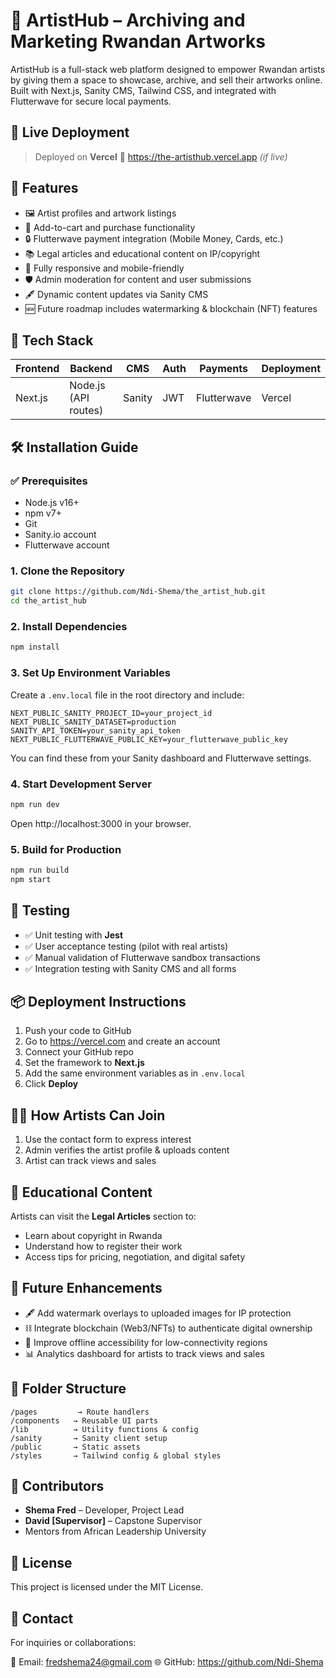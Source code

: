 # 🎨 ArtistHub – Archiving and Marketing Rwandan Artworks

ArtistHub is a full-stack web platform designed to empower Rwandan artists by giving them a space to showcase, archive, and sell their artworks online. Built with Next.js, Sanity CMS, Tailwind CSS, and integrated with Flutterwave for secure local payments.

## 🚀 Live Deployment

> Deployed on **Vercel**
> 🔗 https://the-artisthub.vercel.app *(if live)*

## 📌 Features

- 🖼️ Artist profiles and artwork listings
- 🛒 Add-to-cart and purchase functionality
- 🔒 Flutterwave payment integration (Mobile Money, Cards, etc.)
- 📚 Legal articles and educational content on IP/copyright
- 📱 Fully responsive and mobile-friendly
- 🛡️ Admin moderation for content and user submissions
- 🖋️ Dynamic content updates via Sanity CMS
- 🆕 Future roadmap includes watermarking & blockchain (NFT) features

## 🧠 Tech Stack

| Frontend | Backend | CMS | Auth | Payments | Deployment |
|----------|---------|-----|------|----------|------------|
| Next.js  | Node.js (API routes) | Sanity | JWT | Flutterwave | Vercel |

## 🛠️ Installation Guide

### ✅ Prerequisites

- Node.js v16+
- npm v7+
- Git
- Sanity.io account
- Flutterwave account

### 1. Clone the Repository

```bash
git clone https://github.com/Ndi-Shema/the_artist_hub.git
cd the_artist_hub
```

### 2. Install Dependencies

```bash
npm install
```

### 3. Set Up Environment Variables

Create a `.env.local` file in the root directory and include:

```env
NEXT_PUBLIC_SANITY_PROJECT_ID=your_project_id
NEXT_PUBLIC_SANITY_DATASET=production
SANITY_API_TOKEN=your_sanity_api_token
NEXT_PUBLIC_FLUTTERWAVE_PUBLIC_KEY=your_flutterwave_public_key
```

You can find these from your Sanity dashboard and Flutterwave settings.

### 4. Start Development Server

```bash
npm run dev
```

Open http://localhost:3000 in your browser.

### 5. Build for Production

```bash
npm run build
npm start
```

## 🧪 Testing

- ✅ Unit testing with **Jest**
- ✅ User acceptance testing (pilot with real artists)
- ✅ Manual validation of Flutterwave sandbox transactions
- ✅ Integration testing with Sanity CMS and all forms

## 📦 Deployment Instructions

1. Push your code to GitHub
2. Go to https://vercel.com and create an account
3. Connect your GitHub repo
4. Set the framework to **Next.js**
5. Add the same environment variables as in `.env.local`
6. Click **Deploy**

## 🧑‍🎨 How Artists Can Join

1. Use the contact form to express interest
2. Admin verifies the artist profile & uploads content
3. Artist can track views and sales

## 🧠 Educational Content

Artists can visit the **Legal Articles** section to:

- Learn about copyright in Rwanda
- Understand how to register their work
- Access tips for pricing, negotiation, and digital safety

## 🔐 Future Enhancements

- 🖋️ Add watermark overlays to uploaded images for IP protection
- ⛓️ Integrate blockchain (Web3/NFTs) to authenticate digital ownership
- 📱 Improve offline accessibility for low-connectivity regions
- 📊 Analytics dashboard for artists to track views and sales

## 📂 Folder Structure

```
/pages         → Route handlers
/components   → Reusable UI parts
/lib          → Utility functions & config
/sanity       → Sanity client setup
/public       → Static assets
/styles       → Tailwind config & global styles
```

## 🤝 Contributors

- **Shema Fred** – Developer, Project Lead
- **David [Supervisor]** – Capstone Supervisor
- Mentors from African Leadership University

## 📜 License

This project is licensed under the MIT License.

## 📧 Contact

For inquiries or collaborations:

📨 Email: fredshema24@gmail.com
🌐 GitHub: https://github.com/Ndi-Shema
